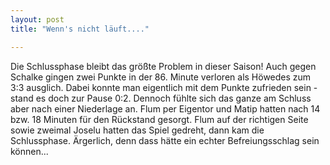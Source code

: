 ```yaml
---
layout: post
title: "Wenn's nicht läuft...."

---
```


Die Schlussphase bleibt das größte Problem in dieser Saison! Auch gegen Schalke gingen zwei Punkte in der 86. Minute verloren als Höwedes zum 3:3 ausglich. Dabei konnte man eigentlich mit dem Punkte zufrieden sein - stand es doch zur Pause 0:2. Dennoch fühlte sich das ganze am Schluss aber nach einer Niederlage an. Flum per Eigentor und Matip hatten nach 14 bzw. 18 Minuten für den Rückstand gesorgt. Flum auf der richtigen Seite sowie zweimal Joselu hatten das Spiel gedreht, dann kam die Schlussphase. Ärgerlich, denn dass hätte ein echter Befreiungsschlag sein können...


